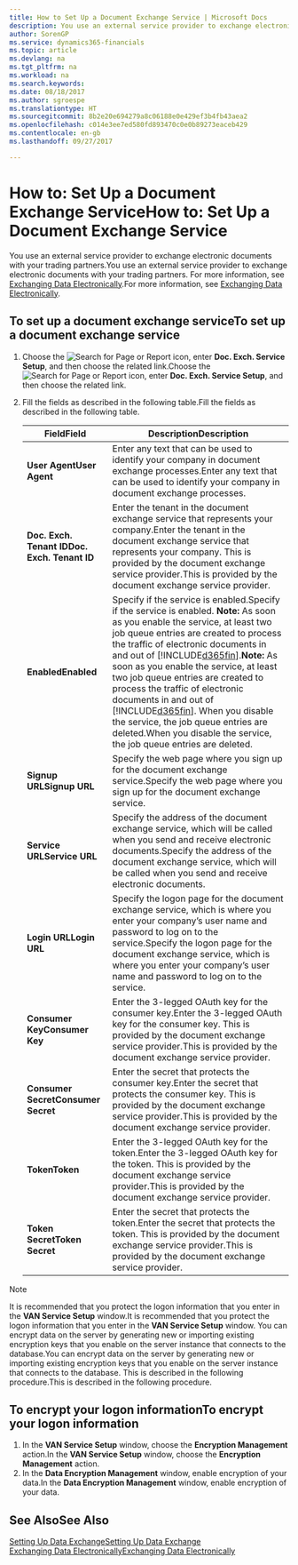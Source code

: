 ```yaml
---
title: How to Set Up a Document Exchange Service | Microsoft Docs
description: You use an external service provider to exchange electronic documents with your trading partners.
author: SorenGP
ms.service: dynamics365-financials
ms.topic: article
ms.devlang: na
ms.tgt_pltfrm: na
ms.workload: na
ms.search.keywords: 
ms.date: 08/18/2017
ms.author: sgroespe
ms.translationtype: HT
ms.sourcegitcommit: 8b2e20e694279a8c06188e0e429ef3b4fb43aea2
ms.openlocfilehash: c014e3ee7ed580fd893470c0e0b89273eaceb429
ms.contentlocale: en-gb
ms.lasthandoff: 09/27/2017

---
```

# <a name="how-to-set-up-a-document-exchange-service"></a><span data-ttu-id="bb542-103">How to: Set Up a Document Exchange Service</span><span class="sxs-lookup"><span data-stu-id="bb542-103">How to: Set Up a Document Exchange Service</span></span>
<span data-ttu-id="bb542-104">You use an external service provider to exchange electronic documents with your trading partners.</span><span class="sxs-lookup"><span data-stu-id="bb542-104">You use an external service provider to exchange electronic documents with your trading partners.</span></span> <span data-ttu-id="bb542-105">For more information, see [Exchanging Data Electronically](across-data-exchange.md).</span><span class="sxs-lookup"><span data-stu-id="bb542-105">For more information, see [Exchanging Data Electronically](across-data-exchange.md).</span></span>  

## <a name="to-set-up-a-document-exchange-service"></a><span data-ttu-id="bb542-106">To set up a document exchange service</span><span class="sxs-lookup"><span data-stu-id="bb542-106">To set up a document exchange service</span></span>  
1. <span data-ttu-id="bb542-107">Choose the ![Search for Page or Report](media/ui-search/search_small.png "Search for Page or Report icon") icon, enter **Doc. Exch. Service Setup**, and then choose the related link.</span><span class="sxs-lookup"><span data-stu-id="bb542-107">Choose the ![Search for Page or Report](media/ui-search/search_small.png "Search for Page or Report icon") icon, enter **Doc. Exch. Service Setup**, and then choose the related link.</span></span>  
2. <span data-ttu-id="bb542-108">Fill the fields as described in the following table.</span><span class="sxs-lookup"><span data-stu-id="bb542-108">Fill the fields as described in the following table.</span></span>  

    |<span data-ttu-id="bb542-109">Field</span><span class="sxs-lookup"><span data-stu-id="bb542-109">Field</span></span>|<span data-ttu-id="bb542-110">Description</span><span class="sxs-lookup"><span data-stu-id="bb542-110">Description</span></span>|  
    |---------------------------------|---------------------------------------|  
    |<span data-ttu-id="bb542-111">**User Agent**</span><span class="sxs-lookup"><span data-stu-id="bb542-111">**User Agent**</span></span>|<span data-ttu-id="bb542-112">Enter any text that can be used to identify your company in document exchange processes.</span><span class="sxs-lookup"><span data-stu-id="bb542-112">Enter any text that can be used to identify your company in document exchange processes.</span></span>|  
    |<span data-ttu-id="bb542-113">**Doc. Exch. Tenant ID**</span><span class="sxs-lookup"><span data-stu-id="bb542-113">**Doc. Exch. Tenant ID**</span></span>|<span data-ttu-id="bb542-114">Enter the tenant in the document exchange service that represents your company.</span><span class="sxs-lookup"><span data-stu-id="bb542-114">Enter the tenant in the document exchange service that represents your company.</span></span> <span data-ttu-id="bb542-115">This is provided by the document exchange service provider.</span><span class="sxs-lookup"><span data-stu-id="bb542-115">This is provided by the document exchange service provider.</span></span>|  
    |<span data-ttu-id="bb542-116">**Enabled**</span><span class="sxs-lookup"><span data-stu-id="bb542-116">**Enabled**</span></span>|<span data-ttu-id="bb542-117">Specify if the service is enabled.</span><span class="sxs-lookup"><span data-stu-id="bb542-117">Specify if the service is enabled.</span></span> <span data-ttu-id="bb542-118">**Note:**  As soon as you enable the service, at least two job queue entries are created to process the traffic of electronic documents in and out of [!INCLUDE[d365fin](includes/d365fin_md.md)].</span><span class="sxs-lookup"><span data-stu-id="bb542-118">**Note:**  As soon as you enable the service, at least two job queue entries are created to process the traffic of electronic documents in and out of [!INCLUDE[d365fin](includes/d365fin_md.md)].</span></span> <span data-ttu-id="bb542-119">When you disable the service, the job queue entries are deleted.</span><span class="sxs-lookup"><span data-stu-id="bb542-119">When you disable the service, the job queue entries are deleted.</span></span>|  
    |<span data-ttu-id="bb542-120">**Signup URL**</span><span class="sxs-lookup"><span data-stu-id="bb542-120">**Signup URL**</span></span>|<span data-ttu-id="bb542-121">Specify the web page where you sign up for the document exchange service.</span><span class="sxs-lookup"><span data-stu-id="bb542-121">Specify the web page where you sign up for the document exchange service.</span></span>|  
    |<span data-ttu-id="bb542-122">**Service URL**</span><span class="sxs-lookup"><span data-stu-id="bb542-122">**Service URL**</span></span>|<span data-ttu-id="bb542-123">Specify the address of the document exchange service, which will be called when you send and receive electronic documents.</span><span class="sxs-lookup"><span data-stu-id="bb542-123">Specify the address of the document exchange service, which will be called when you send and receive electronic documents.</span></span>|  
    |<span data-ttu-id="bb542-124">**Login URL**</span><span class="sxs-lookup"><span data-stu-id="bb542-124">**Login URL**</span></span>|<span data-ttu-id="bb542-125">Specify the logon page for the document exchange service, which is where you enter your company’s user name and password to log on to the service.</span><span class="sxs-lookup"><span data-stu-id="bb542-125">Specify the logon page for the document exchange service, which is where you enter your company’s user name and password to log on to the service.</span></span>|  
    |<span data-ttu-id="bb542-126">**Consumer Key**</span><span class="sxs-lookup"><span data-stu-id="bb542-126">**Consumer Key**</span></span>|<span data-ttu-id="bb542-127">Enter the 3-legged OAuth key for the consumer key.</span><span class="sxs-lookup"><span data-stu-id="bb542-127">Enter the 3-legged OAuth key for the consumer key.</span></span> <span data-ttu-id="bb542-128">This is provided by the document exchange service provider.</span><span class="sxs-lookup"><span data-stu-id="bb542-128">This is provided by the document exchange service provider.</span></span>|  
    |<span data-ttu-id="bb542-129">**Consumer Secret**</span><span class="sxs-lookup"><span data-stu-id="bb542-129">**Consumer Secret**</span></span>|<span data-ttu-id="bb542-130">Enter the secret that protects the consumer key.</span><span class="sxs-lookup"><span data-stu-id="bb542-130">Enter the secret that protects the consumer key.</span></span> <span data-ttu-id="bb542-131">This is provided by the document exchange service provider.</span><span class="sxs-lookup"><span data-stu-id="bb542-131">This is provided by the document exchange service provider.</span></span>|  
    |<span data-ttu-id="bb542-132">**Token**</span><span class="sxs-lookup"><span data-stu-id="bb542-132">**Token**</span></span>|<span data-ttu-id="bb542-133">Enter the 3-legged OAuth key for the token.</span><span class="sxs-lookup"><span data-stu-id="bb542-133">Enter the 3-legged OAuth key for the token.</span></span> <span data-ttu-id="bb542-134">This is provided by the document exchange service provider.</span><span class="sxs-lookup"><span data-stu-id="bb542-134">This is provided by the document exchange service provider.</span></span>|  
    |<span data-ttu-id="bb542-135">**Token Secret**</span><span class="sxs-lookup"><span data-stu-id="bb542-135">**Token Secret**</span></span>|<span data-ttu-id="bb542-136">Enter the secret that protects the token.</span><span class="sxs-lookup"><span data-stu-id="bb542-136">Enter the secret that protects the token.</span></span> <span data-ttu-id="bb542-137">This is provided by the document exchange service provider.</span><span class="sxs-lookup"><span data-stu-id="bb542-137">This is provided by the document exchange service provider.</span></span>|  

> [!NOTE]  
>  <span data-ttu-id="bb542-138">It is recommended that you protect the logon information that you enter in the **VAN Service Setup** window.</span><span class="sxs-lookup"><span data-stu-id="bb542-138">It is recommended that you protect the logon information that you enter in the **VAN Service Setup** window.</span></span> <span data-ttu-id="bb542-139">You can encrypt data on the server by generating new or importing existing encryption keys that you enable on the server instance that connects to the database.</span><span class="sxs-lookup"><span data-stu-id="bb542-139">You can encrypt data on the server by generating new or importing existing encryption keys that you enable on the server instance that connects to the database.</span></span> <span data-ttu-id="bb542-140">This is described in the following procedure.</span><span class="sxs-lookup"><span data-stu-id="bb542-140">This is described in the following procedure.</span></span>  

## <a name="to-encrypt-your-logon-information"></a><span data-ttu-id="bb542-141">To encrypt your logon information</span><span class="sxs-lookup"><span data-stu-id="bb542-141">To encrypt your logon information</span></span>  
1. <span data-ttu-id="bb542-142">In the **VAN Service Setup** window, choose the **Encryption Management** action.</span><span class="sxs-lookup"><span data-stu-id="bb542-142">In the **VAN Service Setup** window, choose the **Encryption Management** action.</span></span>  
2. <span data-ttu-id="bb542-143">In the **Data Encryption Management** window, enable encryption of your data.</span><span class="sxs-lookup"><span data-stu-id="bb542-143">In the **Data Encryption Management** window, enable encryption of your data.</span></span> <!--For more information, see [Manage Data Encryption](../manage-data-encryption.md).-->  

## <a name="see-also"></a><span data-ttu-id="bb542-144">See Also</span><span class="sxs-lookup"><span data-stu-id="bb542-144">See Also</span></span>  
[<span data-ttu-id="bb542-145">Setting Up Data Exchange</span><span class="sxs-lookup"><span data-stu-id="bb542-145">Setting Up Data Exchange</span></span>](across-set-up-data-exchange.md)  
[<span data-ttu-id="bb542-146">Exchanging Data Electronically</span><span class="sxs-lookup"><span data-stu-id="bb542-146">Exchanging Data Electronically</span></span>](across-data-exchange.md)

